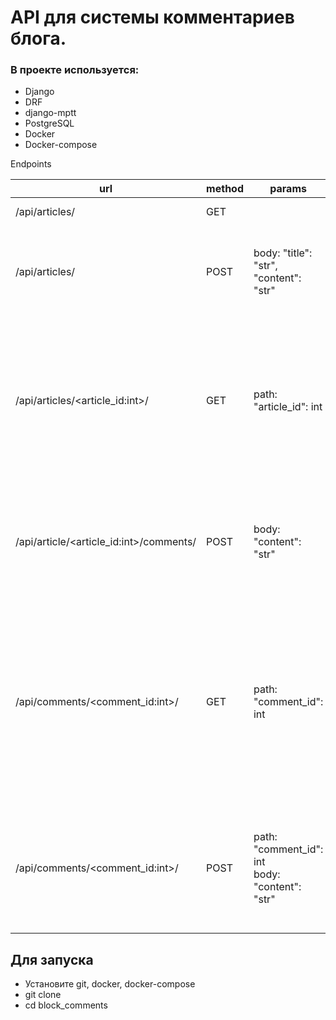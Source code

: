 # API для системы комментариев блога.

### В проекте используется:
* Django
* DRF
* django-mptt
* PostgreSQL
* Docker
* Docker-compose

Endpoints

| url                                     | method | params                                             | description                                                                                                                                                                                             |
|-----------------------------------------|--------|----------------------------------------------------|---------------------------------------------------------------------------------------------------------------------------------------------------------------------------------------------------------|
| /api/articles/                          | GET    |                                                    | Возвращает список статей                                                                                                                                                                                |
| /api/articles/                          | POST   | body: "title": "str", "content": "str"             | Создание статьи. Возвращает статус 201 и title, url(for article), created(data) если усешно, иначе                                                                                                      |
| /api/articles/<article_id:int>/         | GET    | path: "article_id": int                            | Детальная информация о статье. Возвращает статус 200 и title, content, created(data), comments(до 3 уровня вложенности) если статья существует, иначе 404                                               |
| /api/article/<article_id:int>/comments/ | POST   | body: "content": "str"                             | Создание комментария к статье. Возвращает статус 201 и content, created(data) если успешно, инче _или_                                                                                                  |
| /api/comments/<comment_id:int>/         | GET    | path: "comment_id": int                            | Возвращает список всех подкомментариев к комментарию. <br/> Возвращает статус 200 и иерархию все комментариев* к комментарию (все уровни вложенности) если комментарий с таким id существует, иначе 404 |
| /api/comments/<comment_id:int>/         | POST   | path: "comment_id": int<br/>body: "content": "str" | Создание комментария к любому комментарию. Возвращает статус 201 и content, created(data) если успешно, инче _или_                                                                                                                                                             |


## **Для запуска**
* Установите git, docker, docker-compose
* git clone 
* cd block_comments

